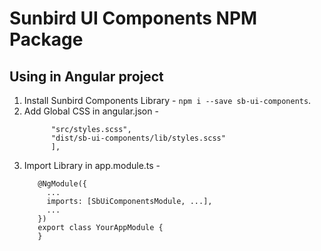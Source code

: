 # Sunbird UI Components NPM Package

## Using in Angular project

1) Install Sunbird Components Library - `npm i --save sb-ui-components`.
2) Add Global CSS in angular.json -
    ```"styles": [
          "src/styles.scss",
          "dist/sb-ui-components/lib/styles.scss"
          ],
    ```
3) Import Library in app.module.ts -
   ```import { SbUiComponentsModule } from 'sb-ui-components';
      @NgModule({
        ...
        imports: [SbUiComponentsModule, ...],
        ...
      })
      export class YourAppModule {
      }
   ```
